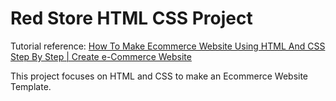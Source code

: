 <h1>Red Store HTML CSS Project</h1>
<p> Tutorial reference: <a href="https://www.youtube.com/watch?v=yQimoqo0-7g">How To Make Ecommerce Website Using HTML And CSS Step By Step | Create e-Commerce Website</a>
</p>
<p>This project focuses on HTML and CSS to make an Ecommerce Website Template.</p>
